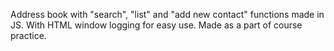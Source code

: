 Address book with "search", "list" and "add new contact" functions made in JS. With HTML window logging for easy use.
Made as a part of course practice.